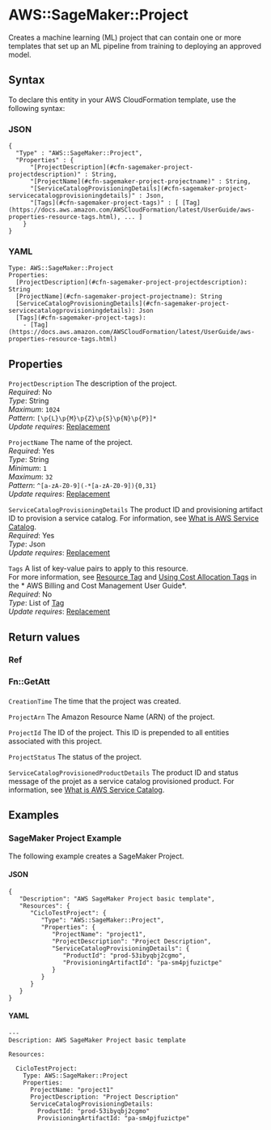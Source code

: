 # AWS::SageMaker::Project<a name="aws-resource-sagemaker-project"></a>

Creates a machine learning \(ML\) project that can contain one or more templates that set up an ML pipeline from training to deploying an approved model\.

## Syntax<a name="aws-resource-sagemaker-project-syntax"></a>

To declare this entity in your AWS CloudFormation template, use the following syntax:

### JSON<a name="aws-resource-sagemaker-project-syntax.json"></a>

```
{
  "Type" : "AWS::SageMaker::Project",
  "Properties" : {
      "[ProjectDescription](#cfn-sagemaker-project-projectdescription)" : String,
      "[ProjectName](#cfn-sagemaker-project-projectname)" : String,
      "[ServiceCatalogProvisioningDetails](#cfn-sagemaker-project-servicecatalogprovisioningdetails)" : Json,
      "[Tags](#cfn-sagemaker-project-tags)" : [ [Tag](https://docs.aws.amazon.com/AWSCloudFormation/latest/UserGuide/aws-properties-resource-tags.html), ... ]
    }
}
```

### YAML<a name="aws-resource-sagemaker-project-syntax.yaml"></a>

```
Type: AWS::SageMaker::Project
Properties: 
  [ProjectDescription](#cfn-sagemaker-project-projectdescription): String
  [ProjectName](#cfn-sagemaker-project-projectname): String
  [ServiceCatalogProvisioningDetails](#cfn-sagemaker-project-servicecatalogprovisioningdetails): Json
  [Tags](#cfn-sagemaker-project-tags): 
    - [Tag](https://docs.aws.amazon.com/AWSCloudFormation/latest/UserGuide/aws-properties-resource-tags.html)
```

## Properties<a name="aws-resource-sagemaker-project-properties"></a>

`ProjectDescription`  <a name="cfn-sagemaker-project-projectdescription"></a>
The description of the project\.  
*Required*: No  
*Type*: String  
*Maximum*: `1024`  
*Pattern*: `[\p{L}\p{M}\p{Z}\p{S}\p{N}\p{P}]*`  
*Update requires*: [Replacement](https://docs.aws.amazon.com/AWSCloudFormation/latest/UserGuide/using-cfn-updating-stacks-update-behaviors.html#update-replacement)

`ProjectName`  <a name="cfn-sagemaker-project-projectname"></a>
The name of the project\.  
*Required*: Yes  
*Type*: String  
*Minimum*: `1`  
*Maximum*: `32`  
*Pattern*: `^[a-zA-Z0-9](-*[a-zA-Z0-9]){0,31}`  
*Update requires*: [Replacement](https://docs.aws.amazon.com/AWSCloudFormation/latest/UserGuide/using-cfn-updating-stacks-update-behaviors.html#update-replacement)

`ServiceCatalogProvisioningDetails`  <a name="cfn-sagemaker-project-servicecatalogprovisioningdetails"></a>
The product ID and provisioning artifact ID to provision a service catalog\. For information, see [What is AWS Service Catalog](https://docs.aws.amazon.com/servicecatalog/latest/adminguide/introduction.html)\.  
*Required*: Yes  
*Type*: Json  
*Update requires*: [Replacement](https://docs.aws.amazon.com/AWSCloudFormation/latest/UserGuide/using-cfn-updating-stacks-update-behaviors.html#update-replacement)

`Tags`  <a name="cfn-sagemaker-project-tags"></a>
A list of key\-value pairs to apply to this resource\.  
For more information, see [Resource Tag](https://docs.aws.amazon.com/AWSCloudFormation/latest/UserGuide/aws-properties-resource-tags.html) and [Using Cost Allocation Tags](https://docs.aws.amazon.com/awsaccountbilling/latest/aboutv2/cost-alloc-tags.html#allocation-what) in the * AWS Billing and Cost Management User Guide*\.  
*Required*: No  
*Type*: List of [Tag](https://docs.aws.amazon.com/AWSCloudFormation/latest/UserGuide/aws-properties-resource-tags.html)  
*Update requires*: [Replacement](https://docs.aws.amazon.com/AWSCloudFormation/latest/UserGuide/using-cfn-updating-stacks-update-behaviors.html#update-replacement)

## Return values<a name="aws-resource-sagemaker-project-return-values"></a>

### Ref<a name="aws-resource-sagemaker-project-return-values-ref"></a>

### Fn::GetAtt<a name="aws-resource-sagemaker-project-return-values-fn--getatt"></a>

#### <a name="aws-resource-sagemaker-project-return-values-fn--getatt-fn--getatt"></a>

`CreationTime`  <a name="CreationTime-fn::getatt"></a>
The time that the project was created\.

`ProjectArn`  <a name="ProjectArn-fn::getatt"></a>
The Amazon Resource Name \(ARN\) of the project\.

`ProjectId`  <a name="ProjectId-fn::getatt"></a>
The ID of the project\. This ID is prepended to all entities associated with this project\.

`ProjectStatus`  <a name="ProjectStatus-fn::getatt"></a>
The status of the project\.

`ServiceCatalogProvisionedProductDetails`  <a name="ServiceCatalogProvisionedProductDetails-fn::getatt"></a>
The product ID and status message of the projet as a service catalog provisioned product\. For information, see [What is AWS Service Catalog](https://docs.aws.amazon.com/servicecatalog/latest/adminguide/introduction.html)\.

## Examples<a name="aws-resource-sagemaker-project--examples"></a>

### SageMaker Project Example<a name="aws-resource-sagemaker-project--examples--SageMaker_Project_Example"></a>

The following example creates a SageMaker Project\.

#### JSON<a name="aws-resource-sagemaker-project--examples--SageMaker_Project_Example--json"></a>

```
{
   "Description": "AWS SageMaker Project basic template",
   "Resources": {
      "CicloTestProject": {
         "Type": "AWS::SageMaker::Project",
         "Properties": {
            "ProjectName": "project1",
            "ProjectDescription": "Project Description",
            "ServiceCatalogProvisioningDetails": {
               "ProductId": "prod-53ibyqbj2cgmo",
               "ProvisioningArtifactId": "pa-sm4pjfuzictpe"
            }
         }
      }
   }
}
```

#### YAML<a name="aws-resource-sagemaker-project--examples--SageMaker_Project_Example--yaml"></a>

```
---
Description: AWS SageMaker Project basic template

Resources:

  CicloTestProject:
    Type: AWS::SageMaker::Project
    Properties:
      ProjectName: "project1"
      ProjectDescription: "Project Description"
      ServiceCatalogProvisioningDetails:
        ProductId: "prod-53ibyqbj2cgmo"
        ProvisioningArtifactId: "pa-sm4pjfuzictpe"
```
